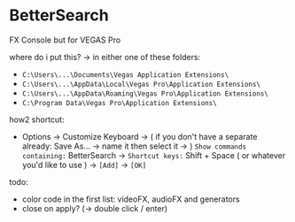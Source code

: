 # BetterSearch
FX Console but for VEGAS Pro

where do i put this? -> in either one of these folders:
- `C:\Users\...\Documents\Vegas Application Extensions\`
- `C:\Users\...\AppData\Local\Vegas Pro\Application Extensions\`
- `C:\Users\...\AppData\Roaming\Vegas Pro\Application Extensions\`
- `C:\Program Data\Vegas Pro\Application Extensions\`

how2 shortcut:
- Options -> Customize Keyboard -> ( if you don't have a separate already: Save As... -> name it then select it -> )
`Show commands containing:` BetterSearch ->
`Shortcut keys:` Shift + Space ( or whatever you'd like to use ) -> `[Add]` -> `[OK]`

todo:
- color code in the first list: videoFX, audioFX and generators
- close on apply? (-> double click / enter)
